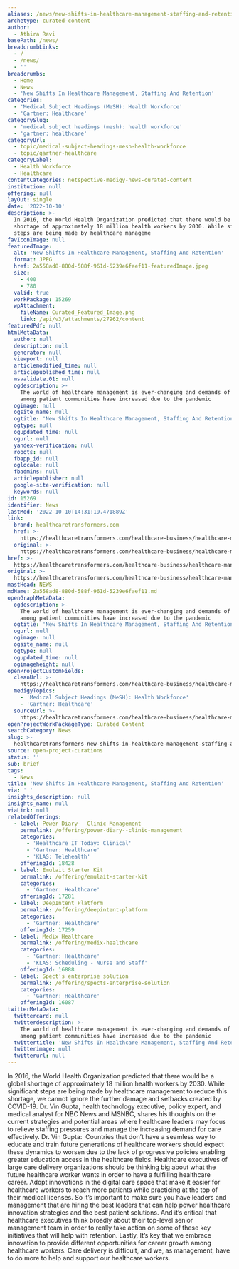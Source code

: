```yaml
---
aliases: /news/new-shifts-in-healthcare-management-staffing-and-retention
archetype: curated-content
author:
  - Athira Ravi
basePath: /news/
breadcrumbLinks:
  - /
  - /news/
  - ''
breadcrumbs:
  - Home
  - News
  - 'New Shifts In Healthcare Management, Staffing And Retention'
categories:
  - 'Medical Subject Headings (MeSH): Health Workforce'
  - 'Gartner: Healthcare'
categorySlug:
  - 'medical subject headings (mesh): health workforce'
  - 'gartner: healthcare'
categoryUrl:
  - topic/medical-subject-headings-mesh-health-workforce
  - topic/gartner-healthcare
categoryLabel:
  - Health Workforce
  - Healthcare
contentCategories: netspective-medigy-news-curated-content
institution: null
offering: null
layOut: single
date: '2022-10-10'
description: >-
  In 2016, the World Health Organization predicted that there would be a global
  shortage of approximately 18 million health workers by 2030. While significant
  steps are being made by healthcare manageme
favIconImage: null
featuredImage:
  alt: 'New Shifts In Healthcare Management, Staffing And Retention'
  format: JPEG
  href: 2a558ad8-880d-588f-961d-5239e6faef11-featuredImage.jpeg
  size:
    - 400
    - 780
  valid: true
  workPackage: 15269
  wpAttachment:
    fileName: Curated_Featured_Image.png
    link: /api/v3/attachments/27962/content
featuredPdf: null
htmlMetaData:
  author: null
  description: null
  generator: null
  viewport: null
  articlemodified_time: null
  articlepublished_time: null
  msvalidate.01: null
  ogdescription: >-
    The world of healthcare management is ever-changing and demands of care
    among patient communities have increased due to the pandemic
  ogimage: null
  ogsite_name: null
  ogtitle: 'New Shifts In Healthcare Management, Staffing And Retention'
  ogtype: null
  ogupdated_time: null
  ogurl: null
  yandex-verification: null
  robots: null
  fbapp_id: null
  oglocale: null
  fbadmins: null
  articlepublisher: null
  google-site-verification: null
  keywords: null
id: 15269
identifier: News
lastMod: '2022-10-10T14:31:19.471889Z'
link:
  brand: healthcaretransformers.com
  href: >-
    https://healthcaretransformers.com/healthcare-business/healthcare-management-staffing-retention/
  original: >-
    https://healthcaretransformers.com/healthcare-business/healthcare-management-staffing-retention/
href: >-
  https://healthcaretransformers.com/healthcare-business/healthcare-management-staffing-retention/
original: >-
  https://healthcaretransformers.com/healthcare-business/healthcare-management-staffing-retention/
mastHead: NEWS
mdName: 2a558ad8-880d-588f-961d-5239e6faef11.md
openGraphMetaData:
  ogdescription: >-
    The world of healthcare management is ever-changing and demands of care
    among patient communities have increased due to the pandemic
  ogtitle: 'New Shifts In Healthcare Management, Staffing And Retention'
  ogurl: null
  ogimage: null
  ogsite_name: null
  ogtype: null
  ogupdated_time: null
  ogimageheight: null
openProjectCustomFields:
  cleanUrl: >-
    https://healthcaretransformers.com/healthcare-business/healthcare-management-staffing-retention/
  medigyTopics:
    - 'Medical Subject Headings (MeSH): Health Workforce'
    - 'Gartner: Healthcare'
  sourceUrl: >-
    https://healthcaretransformers.com/healthcare-business/healthcare-management-staffing-retention/
openProjectWorkPackageType: Curated Content
searchCategory: News
slug: >-
  healthcaretransformers-new-shifts-in-healthcare-management-staffing-and-retention
source: open-project-curations
status: ''
sub: brief
tags:
  - News
title: 'New Shifts In Healthcare Management, Staffing And Retention'
via: ' '
insights_description: null
insights_name: null
viaLink: null
relatedOfferings:
  - label: Power Diary-  Clinic Management
    permalink: /offering/power-diary--clinic-management
    categories:
      - 'Healthcare IT Today: Clinical'
      - 'Gartner: Healthcare'
      - 'KLAS: Telehealth'
    offeringId: 18428
  - label: Emulait Starter Kit
    permalink: /offering/emulait-starter-kit
    categories:
      - 'Gartner: Healthcare'
    offeringId: 17281
  - label: DeepIntent Platform
    permalink: /offering/deepintent-platform
    categories:
      - 'Gartner: Healthcare'
    offeringId: 17259
  - label: Medix Healthcare
    permalink: /offering/medix-healthcare
    categories:
      - 'Gartner: Healthcare'
      - 'KLAS: Scheduling - Nurse and Staff'
    offeringId: 16888
  - label: Spect's enterprise solution
    permalink: /offering/spects-enterprise-solution
    categories:
      - 'Gartner: Healthcare'
    offeringId: 16087
twitterMetaData:
  twittercard: null
  twitterdescription: >-
    The world of healthcare management is ever-changing and demands of care
    among patient communities have increased due to the pandemic
  twittertitle: 'New Shifts In Healthcare Management, Staffing And Retention'
  twitterimage: null
  twitterurl: null
---
```

<p>In 2016, the World Health Organization predicted that there would be a global shortage of approximately 18 million health workers by 2030. While significant steps are being made by healthcare management to reduce this shortage, we cannot ignore the further damage and setbacks created by COVID-19.
Dr. Vin Gupta, health technology executive, policy expert, and medical analyst for NBC News and MSNBC, shares his thoughts on the current strategies and potential areas where healthcare leaders may focus to relieve staffing pressures and manage the increasing demand for care effectively.
Dr. Vin Gupta: &nbsp;Countries that don’t have a seamless way to educate and train future generations of healthcare workers should expect these dynamics to worsen due to the lack of progressive policies enabling greater education access in the healthcare fields.
 Healthcare executives of large care delivery organizations should be thinking big about what the future healthcare worker wants in order to have a fulfilling healthcare career.
Adopt innovations in the digital care space that make it easier for healthcare workers to reach more patients while practicing at the top of their medical licenses.
So it’s important to make sure you have leaders and management that are hiring the best leaders that can help power healthcare innovation strategies and the best patient solutions.
And it’s critical that healthcare executives think broadly about their top-level senior management team in order to really take action on some of these key initiatives that will help with retention.
Lastly, It’s key that we embrace innovation to provide different opportunities for career growth among healthcare workers.
Care delivery is difficult, and we, as management, have to do more to help and support our healthcare workers.</p>